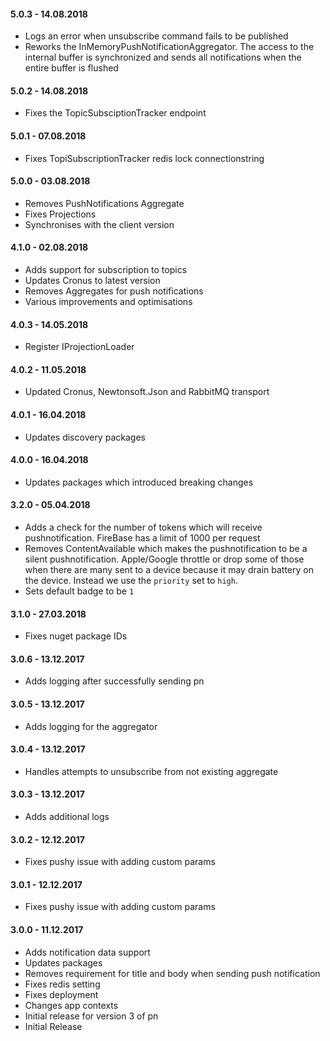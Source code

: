 #### 5.0.3 - 14.08.2018
* Logs an error when unsubscribe command fails to be published
* Reworks the InMemoryPushNotificationAggregator. The access to the internal buffer is synchronized and sends all notifications when the entire buffer is flushed

#### 5.0.2 - 14.08.2018
* Fixes the TopicSubsciptionTracker endpoint

#### 5.0.1 - 07.08.2018
* Fixes TopiSubscriptionTracker redis lock connectionstring

#### 5.0.0 - 03.08.2018
* Removes PushNotifications Aggregate
* Fixes Projections
* Synchronises with the client version

#### 4.1.0 - 02.08.2018
* Adds support for subscription to topics
* Updates Cronus to latest version
* Removes Aggregates for push notifications
* Various improvements and optimisations

#### 4.0.3 - 14.05.2018
* Register IProjectionLoader

#### 4.0.2 - 11.05.2018
* Updated Cronus, Newtonsoft.Json and RabbitMQ transport

#### 4.0.1 - 16.04.2018
* Updates discovery packages

#### 4.0.0 - 16.04.2018
* Updates packages which introduced breaking changes

#### 3.2.0 - 05.04.2018
* Adds a check for the number of tokens which will receive pushnotification. FireBase has a limit of 1000 per request
* Removes ContentAvailable which makes the pushnotification to be a silent pushnotification. Apple/Google throttle or drop some of those when there are many sent to a device because it may drain battery on the device. Instead we use the `priority` set to `high`.
* Sets default badge to be `1`

#### 3.1.0 - 27.03.2018
* Fixes nuget package IDs

#### 3.0.6 - 13.12.2017
* Adds logging after successfully sending pn

#### 3.0.5 - 13.12.2017
* Adds logging for the aggregator

#### 3.0.4 - 13.12.2017
* Handles attempts to unsubscribe from not existing aggregate

#### 3.0.3 - 13.12.2017
* Adds additional logs

#### 3.0.2 - 12.12.2017
* Fixes pushy issue with adding custom params

#### 3.0.1 - 12.12.2017
* Fixes pushy issue with adding custom params

#### 3.0.0 - 11.12.2017
* Adds notification data support
* Updates packages
* Removes requirement for title and body when sending push notification
* Fixes redis setting
* Fixes deployment
* Changes app contexts
* Initial release for version 3 of pn
* Initial Release
